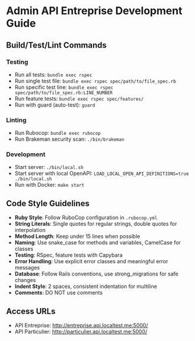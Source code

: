 # Admin API Entreprise Development Guide

## Build/Test/Lint Commands

### Testing
- Run all tests: `bundle exec rspec`
- Run single test file: `bundle exec rspec spec/path/to/file_spec.rb`
- Run specific test line: `bundle exec rspec spec/path/to/file_spec.rb:LINE_NUMBER`
- Run feature tests: `bundle exec rspec spec/features/`
- Run with guard (auto-test): `guard`

### Linting
- Run Rubocop: `bundle exec rubocop`
- Run Brakeman security scan: `./bin/brakeman`

### Development
- Start server: `./bin/local.sh`
- Start server with local OpenAPI: `LOAD_LOCAL_OPEN_API_DEFINITIONS=true ./bin/local.sh`
- Run with Docker: `make start`

## Code Style Guidelines

- **Ruby Style**: Follow RuboCop configuration in `.rubocop.yml`
- **String Literals**: Single quotes for regular strings, double quotes for interpolation
- **Method Length**: Keep under 15 lines when possible
- **Naming**: Use snake_case for methods and variables, CamelCase for classes
- **Testing**: RSpec, feature tests with Capybara
- **Error Handling**: Use explicit error classes and meaningful error messages
- **Database**: Follow Rails conventions, use strong_migrations for safe changes
- **Indent Style**: 2 spaces, consistent indentation for multiline
- **Comments**: DO NOT use comments

## Access URLs
- API Entreprise: http://entreprise.api.localtest.me:5000/
- API Particulier: http://particulier.api.localtest.me:5000/
